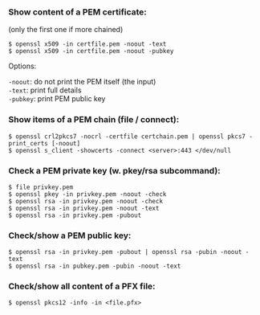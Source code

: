 ### Show content of a PEM certificate:
(only the first one if more chained)

    $ openssl x509 -in certfile.pem -noout -text
    $ openssl x509 -in certfile.pem -noout -pubkey

Options:

`-noout`:  do not print the PEM itself (the input)<br>
`-text`:   print full details<br> `-pubkey`: print PEM public key

### Show items of a PEM chain (file / connect):

    $ openssl crl2pkcs7 -nocrl -certfile certchain.pem | openssl pkcs7 -print_certs [-noout]
    $ openssl s_client -showcerts -connect <server>:443 </dev/null

### Check a PEM private key (w. pkey/rsa subcommand):
    $ file privkey.pem
    $ openssl pkey -in privkey.pem -noout -check
    $ openssl rsa -in privkey.pem -noout -check
    $ openssl rsa -in privkey.pem -noout -text
    $ openssl rsa -in privkey.pem -pubout

### Check/show a PEM public key:
    $ openssl rsa -in privkey.pem -pubout | openssl rsa -pubin -noout -text
    $ openssl rsa -in pubkey.pem -pubin -noout -text

### Check/show all content of a PFX file:
    $ openssl pkcs12 -info -in <file.pfx>
    
